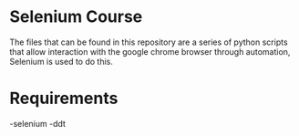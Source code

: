 # Selenium Course
The files that can be found in this repository are a series of python scripts that allow interaction with the google chrome browser through automation,
Selenium is used to do this.

# Requirements
-selenium
-ddt
